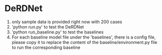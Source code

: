 # DeRDNet
1. only sample data is provided right now with 200 cases
2. 'python run.py' to test the DeRDNet
3. 'python run_baseline.py' to test the baselines
4. For each baseline model file under the 'baselines', there is a config file, please copy it to replace the content of the baseline/environment.py file to run the corresponding baseline
